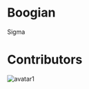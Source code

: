 # Boogian
Sigma


# Contributors
<img class="rounded-circle" alt="avatar1" src="https://cdn.discordapp.com/avatars/627905328075505683/a_a8408b7d540869bbbfc2e02d1a41b2dc.gif" />
